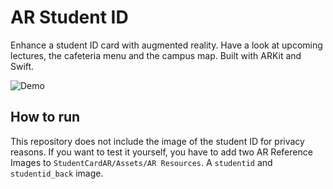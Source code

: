 # AR Student ID

Enhance a student ID card with augmented reality. Have a look at upcoming lectures, the cafeteria menu and the campus map. Built with ARKit and Swift.

![Demo](media/demo.gif)

## How to run

This repository does not include the image of the student ID for privacy reasons.
If you want to test it yourself, you have to add two AR Reference Images to `StudentCardAR/Assets/AR Resources`.
A `studentid` and `studentid_back` image.